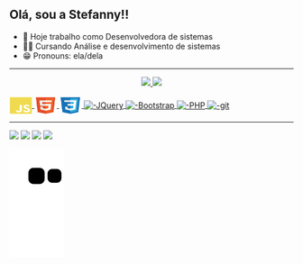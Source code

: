 ## Olá, sou a Stefanny!!
- 🔭 Hoje trabalho como Desenvolvedora de sistemas
- 👨‍🎓 Cursando Análise e desenvolvimento de sistemas
- 😁 Pronouns: ela/dela
<hr>
<div align="center">
  <a href="https://github.com/stefannyss">
  <img height="180em" src="https://github-readme-stats.vercel.app/api?username=stefannyss&show_icons=true&theme=dracula&include_all_commits=true&count_private=true"/>
  <img height="180em" src="https://github-readme-stats.vercel.app/api/top-langs/?username=stefannyss&layout=compact&langs_count=7&theme=dracula"/>
</div>
  <div style="display: inline_block"><br>
  <img align="center" alt="-Js" height="30" width="40" src="https://raw.githubusercontent.com/devicons/devicon/master/icons/javascript/javascript-plain.svg">
  <img align="center" alt="-HTML" height="30" width="40" src="https://raw.githubusercontent.com/devicons/devicon/master/icons/html5/html5-original.svg">
  <img align="center" alt="-CSS" height="30" width="40" src="https://raw.githubusercontent.com/devicons/devicon/master/icons/css3/css3-original.svg">
   <img align="center" alt="-JQuery" height="30" width="40" src="https://cdn.jsdelivr.net/gh/devicons/devicon/icons/jquery/jquery-plain-wordmark.svg" />
   <img align="center" alt="-Bootstrap" height="30" width="40" src="https://cdn.jsdelivr.net/gh/devicons/devicon/icons/bootstrap/bootstrap-original.svg" />
    <img align="center" alt="-PHP" height="30" width="40" src="https://cdn.jsdelivr.net/gh/devicons/devicon/icons/php/php-original.svg" />
  <img align="center" alt="-git" height="30" width="40" src="https://cdn.jsdelivr.net/gh/devicons/devicon/icons/git/git-plain.svg" />
</div>
 <hr>
     
<div> 
  <a href="https://www.instagram.com/stefannytranquila/" target="_blank"><img src="https://img.shields.io/badge/-Instagram-%23E4405F?style=for-the-badge&logo=instagram&logoColor=white" target="_blank"></a>
 <a href="https://discord.gg/JZB3uch9" target="_blank"><img src="https://img.shields.io/badge/Discord-7289DA?style=for-the-badge&logo=discord&logoColor=white" target="_blank"></a> 
  <a href = "mailto:stefanny128284@gmail.com"><img src="https://img.shields.io/badge/-Gmail-%23333?style=for-the-badge&logo=gmail&logoColor=white" target="_blank"></a>
  <a href="https://www.linkedin.com/in/stefanny-sales-89783a208/" target="_blank"><img src="https://img.shields.io/badge/-LinkedIn-%230077B5?style=for-the-badge&logo=linkedin&logoColor=white" target="_blank"></a> 
 
  ![Snake animation](https://github.com/rafaballerini/rafaballerini/blob/output/github-contribution-grid-snake.svg)
 
</div>
